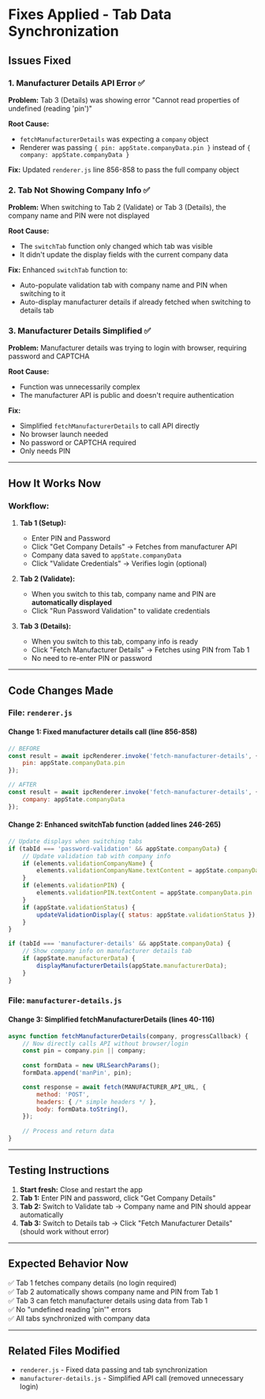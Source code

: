 # Fixes Applied - Tab Data Synchronization

## Issues Fixed

### 1. **Manufacturer Details API Error** ✅
**Problem:** Tab 3 (Details) was showing error "Cannot read properties of undefined (reading 'pin')"

**Root Cause:** 
- `fetchManufacturerDetails` was expecting a `company` object
- Renderer was passing `{ pin: appState.companyData.pin }` instead of `{ company: appState.companyData }`

**Fix:** Updated `renderer.js` line 856-858 to pass the full company object

### 2. **Tab Not Showing Company Info** ✅
**Problem:** When switching to Tab 2 (Validate) or Tab 3 (Details), the company name and PIN were not displayed

**Root Cause:**
- The `switchTab` function only changed which tab was visible
- It didn't update the display fields with the current company data

**Fix:** Enhanced `switchTab` function to:
- Auto-populate validation tab with company name and PIN when switching to it
- Auto-display manufacturer details if already fetched when switching to details tab

### 3. **Manufacturer Details Simplified** ✅
**Problem:** Manufacturer details was trying to login with browser, requiring password and CAPTCHA

**Root Cause:**
- Function was unnecessarily complex
- The manufacturer API is public and doesn't require authentication

**Fix:** 
- Simplified `fetchManufacturerDetails` to call API directly
- No browser launch needed
- No password or CAPTCHA required
- Only needs PIN

---

## How It Works Now

### Workflow:

1. **Tab 1 (Setup):**
   - Enter PIN and Password
   - Click "Get Company Details" → Fetches from manufacturer API
   - Company data saved to `appState.companyData`
   - Click "Validate Credentials" → Verifies login (optional)

2. **Tab 2 (Validate):**
   - When you switch to this tab, company name and PIN are **automatically displayed**
   - Click "Run Password Validation" to validate credentials

3. **Tab 3 (Details):**
   - When you switch to this tab, company info is ready
   - Click "Fetch Manufacturer Details" → Fetches using PIN from Tab 1
   - No need to re-enter PIN or password

---

## Code Changes Made

### File: `renderer.js`

#### Change 1: Fixed manufacturer details call (line 856-858)
```javascript
// BEFORE
const result = await ipcRenderer.invoke('fetch-manufacturer-details', {
    pin: appState.companyData.pin
});

// AFTER
const result = await ipcRenderer.invoke('fetch-manufacturer-details', {
    company: appState.companyData
});
```

#### Change 2: Enhanced switchTab function (added lines 246-265)
```javascript
// Update displays when switching tabs
if (tabId === 'password-validation' && appState.companyData) {
    // Update validation tab with company info
    if (elements.validationCompanyName) {
        elements.validationCompanyName.textContent = appState.companyData.name || '-';
    }
    if (elements.validationPIN) {
        elements.validationPIN.textContent = appState.companyData.pin || '-';
    }
    if (appState.validationStatus) {
        updateValidationDisplay({ status: appState.validationStatus });
    }
}

if (tabId === 'manufacturer-details' && appState.companyData) {
    // Show company info on manufacturer details tab
    if (appState.manufacturerData) {
        displayManufacturerDetails(appState.manufacturerData);
    }
}
```

### File: `manufacturer-details.js`

#### Change 3: Simplified fetchManufacturerDetails (lines 40-116)
```javascript
async function fetchManufacturerDetails(company, progressCallback) {
    // Now directly calls API without browser/login
    const pin = company.pin || company;
    
    const formData = new URLSearchParams();
    formData.append('manPin', pin);

    const response = await fetch(MANUFACTURER_API_URL, {
        method: 'POST',
        headers: { /* simple headers */ },
        body: formData.toString(),
    });
    
    // Process and return data
}
```

---

## Testing Instructions

1. **Start fresh:** Close and restart the app
2. **Tab 1:** Enter PIN and password, click "Get Company Details"
3. **Tab 2:** Switch to Validate tab → Company name and PIN should appear automatically
4. **Tab 3:** Switch to Details tab → Click "Fetch Manufacturer Details" (should work without error)

---

## Expected Behavior Now

✅ Tab 1 fetches company details (no login required)  
✅ Tab 2 automatically shows company name and PIN from Tab 1  
✅ Tab 3 can fetch manufacturer details using data from Tab 1  
✅ No "undefined reading 'pin'" errors  
✅ All tabs synchronized with company data  

---

## Related Files Modified

- `renderer.js` - Fixed data passing and tab synchronization
- `manufacturer-details.js` - Simplified API call (removed unnecessary login)
